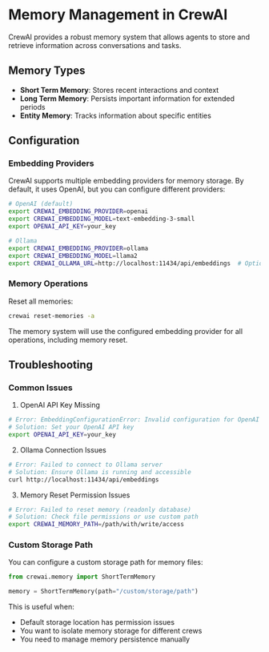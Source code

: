 # Memory Management in CrewAI

CrewAI provides a robust memory system that allows agents to store and retrieve information across conversations and tasks.

## Memory Types

- **Short Term Memory**: Stores recent interactions and context
- **Long Term Memory**: Persists important information for extended periods
- **Entity Memory**: Tracks information about specific entities

## Configuration

### Embedding Providers

CrewAI supports multiple embedding providers for memory storage. By default, it uses OpenAI, but you can configure different providers:

```bash
# OpenAI (default)
export CREWAI_EMBEDDING_PROVIDER=openai
export CREWAI_EMBEDDING_MODEL=text-embedding-3-small
export OPENAI_API_KEY=your_key

# Ollama
export CREWAI_EMBEDDING_PROVIDER=ollama
export CREWAI_EMBEDDING_MODEL=llama2
export CREWAI_OLLAMA_URL=http://localhost:11434/api/embeddings  # Optional
```

### Memory Operations

Reset all memories:
```bash
crewai reset-memories -a
```

The memory system will use the configured embedding provider for all operations, including memory reset.

## Troubleshooting

### Common Issues

1. OpenAI API Key Missing
```bash
# Error: EmbeddingConfigurationError: Invalid configuration for OpenAI provider
# Solution: Set your OpenAI API key
export OPENAI_API_KEY=your_key
```

2. Ollama Connection Issues
```bash
# Error: Failed to connect to Ollama server
# Solution: Ensure Ollama is running and accessible
curl http://localhost:11434/api/embeddings
```

3. Memory Reset Permission Issues
```bash
# Error: Failed to reset memory (readonly database)
# Solution: Check file permissions or use custom path
export CREWAI_MEMORY_PATH=/path/with/write/access
```

### Custom Storage Path

You can configure a custom storage path for memory files:

```python
from crewai.memory import ShortTermMemory

memory = ShortTermMemory(path="/custom/storage/path")
```

This is useful when:
- Default storage location has permission issues
- You want to isolate memory storage for different crews
- You need to manage memory persistence manually
